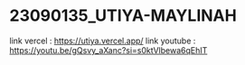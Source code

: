 # 23090135_UTIYA-MAYLINAH

link vercel : https://utiya.vercel.app/
link youtube : https://youtu.be/gQsvy_aXanc?si=s0ktVlbewa6qEhIT
